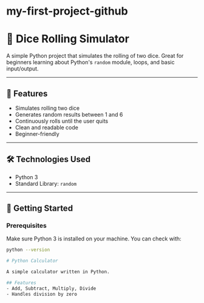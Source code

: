 # my-first-project-github


# 🎲 Dice Rolling Simulator

A simple Python project that simulates the rolling of two dice. Great for beginners learning about Python's `random` module, loops, and basic input/output.

---

## 📌 Features

- Simulates rolling two dice
- Generates random results between 1 and 6
- Continuously rolls until the user quits
- Clean and readable code
- Beginner-friendly

---

## 🛠️ Technologies Used

- Python 3
- Standard Library: `random`

---

## 🚀 Getting Started

### Prerequisites
Make sure Python 3 is installed on your machine. You can check with:

```bash
python --version

# Python Calculator

A simple calculator written in Python.

## Features
- Add, Subtract, Multiply, Divide
- Handles division by zero

